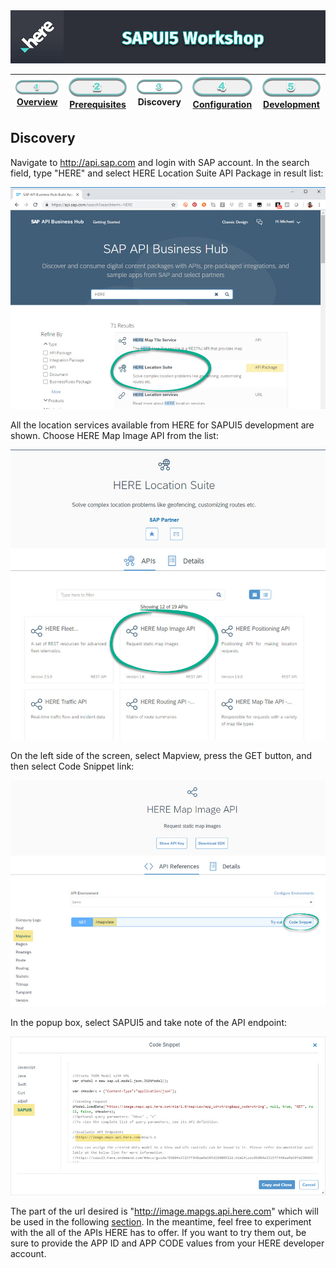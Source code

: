 <img src="/images/workshop_sapui5.jpg" width="890" />

| [![Overview](/images/01_off.png)<br>Overview](./README.md) | [![Prerequisites](/images/02_off.png)<br>Prerequisites](.02.md) | ![Discovery](/images/03.png)<br>Discovery | [![Configuration](/images/04_off.png)<br>Configuration](./04.md) | [![Development](/images/05_off.png)<br>Development](./05.md)
| :---: | :---: | :---: | :---: | :---: |

## Discovery

Navigate to http://api.sap.com and login with SAP account. In the search field, type "HERE" and select HERE Location Suite API Package in result list:

![sap api here location suite](/images/sap_api_here.jpg)

All the location services available from HERE for SAPUI5 development are shown. Choose HERE Map Image API from the list:

![sap here location suite apis](/images/sap_here_suite.jpg)

On the left side of the screen, select Mapview, press the GET button, and then select Code Snippet link:

![sap here location map image api](/images/sap_suite_mapview.jpg)

In the popup box, select SAPUI5 and take note of the API endpoint:

![sap here location mapview snippet](/images/sap_mapview_snippet.jpg)

The part of the url desired is "http://image.mapgs.api.here.com" which will be used in the following [section](./04.md). In the meantime, feel free to experiment with the all of the APIs HERE has to offer. If you want to try them out, be sure to provide the APP ID and APP CODE values from your HERE developer account.
